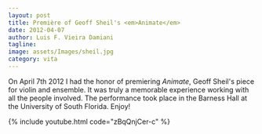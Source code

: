 ```yaml
---
layout: post
title: Première of Geoff Sheil's <em>Animate</em>
date: 2012-04-07
author: Luis F. Vieira Damiani
tagline:
image: assets/Images/sheil.jpg
category: vita
---
```


On April 7th 2012 I had the honor of premiering *Animate*, Geoff Sheil's piece for violin and ensemble. It was truly a memorable experience working with all the people involved. The performance took place in the Barness Hall at the University of South Florida. Enjoy!

{% include youtube.html code="zBqQnjCer-c" %}